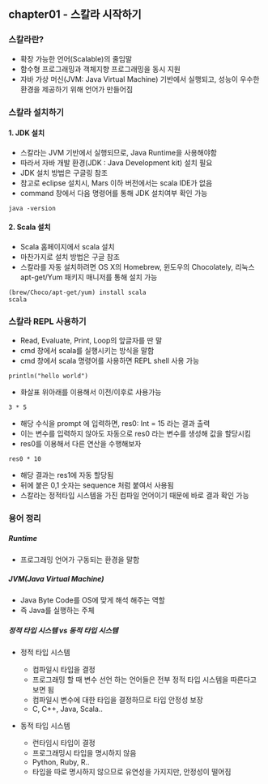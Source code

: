 ## chapter01 - 스칼라 시작하기
### 스칼라란?
* 확장 가능한 언어(Scalable)의 줄임말
* 함수형 프로그래밍과 객체지향 프로그래밍을 동시 지원
*  자바 가상 머신(JVM: Java Virtual Machine) 기반에서 실행되고, 성능이 우수한 환경을 제공하기 위해 언어가 만들어짐

### 스칼라 설치하기
#### 1. JDK 설치
* 스칼라는 JVM 기반에서 실행되므로, Java Runtime을 사용해야함
* 따라서 자바 개발 환경(JDK : Java Development kit) 설치 필요
* JDK 설치 방법은 구글링 참조
* 참고로 eclipse 설치시, Mars 이하 버전에서는 scala IDE가 없음
* command 창에서 다음 명령어를 통해 JDK 설치여부 확인 가능
~~~
java -version
~~~

#### 2. Scala 설치
* Scala 홈페이지에서 scala 설치
* 마찬가지로 설치 방법은 구글 참조
* 스칼라를 자동 설치하려면 OS X의 Homebrew, 윈도우의 Chocolately, 리눅스 apt-get/Yum 패키지 매니저를 통해 설치 가능
~~~
(brew/Choco/apt-get/yum) install scala
scala
~~~

### 스칼라 REPL 사용하기
* Read, Evaluate, Print, Loop의 앞글자를 딴 말
* cmd 창에서 scala를 실행시키는 방식을 말함
* cmd 창에서 scala 명령어를 사용하면 REPL shell 사용 가능
~~~
println("hello world")
~~~
* 화살표 위아래를 이용해서 이전/이후로 사용가능
~~~
3 * 5
~~~
* 해당 수식을 prompt 에 입력하면, res0: Int = 15 라는 결과 출력
* 이는 변수를 입력하지 않아도 자동으로 res0 라는 변수를 생성해 값을 할당시킴
* res0를 이용해서 다른 연산을 수행해보자
~~~
res0 * 10
~~~
* 해당 결과는 res1에 자동 할당됨
* 뒤에 붙은 0,1 숫자는 sequence 처럼 붙여서 사용됨
* 스칼라는 정적타입 시스템을 가진 컴파일 언어이기 때문에 바로 결과 확인 가능

### 용어 정리
##### Runtime
* 프로그래밍 언어가 구동되는 환경을 말함

##### JVM(Java Virtual Machine)
* Java Byte Code를 OS에 맞게 해석 해주는 역할
* 즉 Java를 실행하는 주체  

##### 정적 타입 시스템 vs 동적 타입 시스템
 * 정적 타입 시스템
   * 컴파일시 타입을 결정
   * 프로그래밍 할 때 변수 선언 하는 언어들은 전부 정적 타입 시스템을 따른다고 보면 됨
   * 컴파일시 변수에 대한 타입을 결정하므로 타입 안정성 보장
   * C, C++, Java, Scala..

 * 동적 타입 시스템
   * 런타임시 타입이 결정
   * 프로그래밍시 타입을 명시하지 않음
   * Python, Ruby, R..
   * 타입을 따로 명시하지 않으므로 유연성을 가지지만, 안정성이 떨어짐
